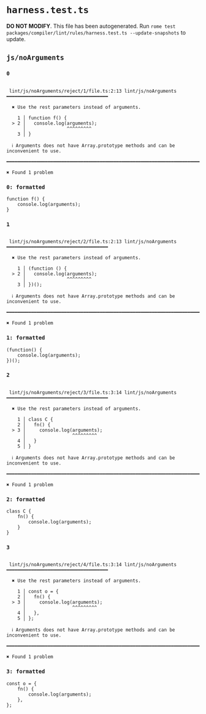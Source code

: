 # `harness.test.ts`

**DO NOT MODIFY**. This file has been autogenerated. Run `rome test packages/compiler/lint/rules/harness.test.ts --update-snapshots` to update.

## `js/noArguments`

### `0`

```

 lint/js/noArguments/reject/1/file.ts:2:13 lint/js/noArguments ━━━━━━━━━━━━━━━━━━━━━━━━━━━━━━━━━━━━━

  ✖ Use the rest parameters instead of arguments.

    1 │ function f() {
  > 2 │   console.log(arguments);
      │               ^^^^^^^^^
    3 │ }

  ℹ Arguments does not have Array.prototype methods and can be inconvenient to use.

━━━━━━━━━━━━━━━━━━━━━━━━━━━━━━━━━━━━━━━━━━━━━━━━━━━━━━━━━━━━━━━━━━━━━━━━━━━━━━━━━━━━━━━━━━━━━━━━━━━━

✖ Found 1 problem

```

### `0: formatted`

```
function f() {
	console.log(arguments);
}

```

### `1`

```

 lint/js/noArguments/reject/2/file.ts:2:13 lint/js/noArguments ━━━━━━━━━━━━━━━━━━━━━━━━━━━━━━━━━━━━━

  ✖ Use the rest parameters instead of arguments.

    1 │ (function () {
  > 2 │   console.log(arguments);
      │               ^^^^^^^^^
    3 │ })();

  ℹ Arguments does not have Array.prototype methods and can be inconvenient to use.

━━━━━━━━━━━━━━━━━━━━━━━━━━━━━━━━━━━━━━━━━━━━━━━━━━━━━━━━━━━━━━━━━━━━━━━━━━━━━━━━━━━━━━━━━━━━━━━━━━━━

✖ Found 1 problem

```

### `1: formatted`

```
(function() {
	console.log(arguments);
})();

```

### `2`

```

 lint/js/noArguments/reject/3/file.ts:3:14 lint/js/noArguments ━━━━━━━━━━━━━━━━━━━━━━━━━━━━━━━━━━━━━

  ✖ Use the rest parameters instead of arguments.

    1 │ class C {
    2 │   fn() {
  > 3 │     console.log(arguments);
      │                 ^^^^^^^^^
    4 │   }
    5 │ }

  ℹ Arguments does not have Array.prototype methods and can be inconvenient to use.

━━━━━━━━━━━━━━━━━━━━━━━━━━━━━━━━━━━━━━━━━━━━━━━━━━━━━━━━━━━━━━━━━━━━━━━━━━━━━━━━━━━━━━━━━━━━━━━━━━━━

✖ Found 1 problem

```

### `2: formatted`

```
class C {
	fn() {
		console.log(arguments);
	}
}

```

### `3`

```

 lint/js/noArguments/reject/4/file.ts:3:14 lint/js/noArguments ━━━━━━━━━━━━━━━━━━━━━━━━━━━━━━━━━━━━━

  ✖ Use the rest parameters instead of arguments.

    1 │ const o = {
    2 │   fn() {
  > 3 │     console.log(arguments);
      │                 ^^^^^^^^^
    4 │   },
    5 │ };

  ℹ Arguments does not have Array.prototype methods and can be inconvenient to use.

━━━━━━━━━━━━━━━━━━━━━━━━━━━━━━━━━━━━━━━━━━━━━━━━━━━━━━━━━━━━━━━━━━━━━━━━━━━━━━━━━━━━━━━━━━━━━━━━━━━━

✖ Found 1 problem

```

### `3: formatted`

```
const o = {
	fn() {
		console.log(arguments);
	},
};

```
